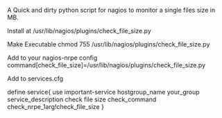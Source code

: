 A Quick and dirty python script for nagios to monitor a single files size in MB.

Install at /usr/lib/nagios/plugins/check_file_size.py 

Make Executable
chmod 755 /usr/lib/nagios/plugins/check_file_size.py

Add to your nagios-nrpe config
command[check_file_size]=/usr/lib/nagios/plugins/check_file_size.py

Add to services.cfg 

define service{
	use				important-service
	hostgroup_name			your_group
	service_description		check file size
	check_command			check_nrpe_1arg!check_file_size
}


